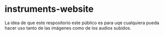 # instruments-website

La idea de que este respositorio este público es para uqe cualquiera pueda hacer uso tanto de las imágenes como de los audios subidos. 